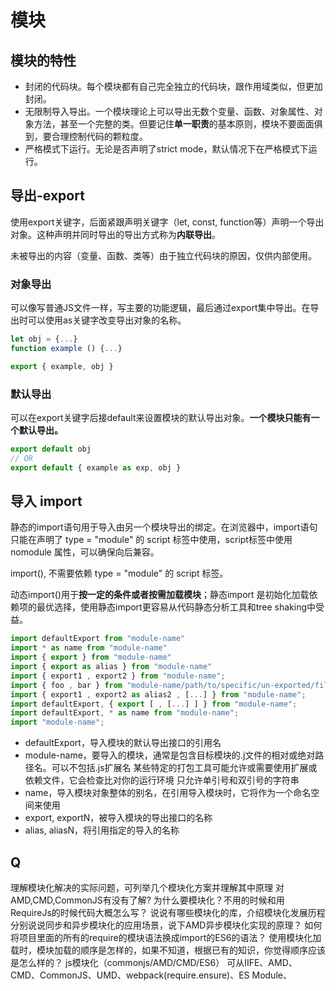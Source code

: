 # 模块
## 模块的特性
- 封闭的代码块。每个模块都有自己完全独立的代码块，跟作用域类似，但更加封闭。
- 无限制导入导出。一个模块理论上可以导出无数个变量、函数、对象属性、对象方法，甚至一个完整的类。但要记住**单一职责**的基本原则，模块不要面面俱到，要合理控制代码的颗粒度。
- 严格模式下运行。无论是否声明了strict mode，默认情况下在严格模式下运行。

## 导出-export
使用export关键字，后面紧跟声明关键字（let, const, function等）声明一个导出对象。这种声明并同时导出的导出方式称为**内联导出**。

未被导出的内容（变量、函数、类等）由于独立代码块的原因，仅供内部使用。

### 对象导出

可以像写普通JS文件一样，写主要的功能逻辑，最后通过export集中导出。在导出时可以使用as关键字改变导出对象的名称。
```javascript
let obj = {...}
function example () {...}

export { example, obj }
```
### 默认导出

可以在export关键字后接default来设置模块的默认导出对象。**一个模块只能有一个默认导出。**
```javascript
export default obj
// OR
export default { example as exp, obj }
```
## 导入 import
静态的import语句用于导入由另一个模块导出的绑定。在浏览器中，import语句只能在声明了 type = "module" 的 script 标签中使用，script标签中使用 nomodule 属性，可以确保向后兼容。

import(), 不需要依赖 type = "module" 的 script 标签。

动态import()用于**按一定的条件或者按需加载模块**；静态import 是初始化加载依赖项的最优选择，使用静态import更容易从代码静态分析工具和tree shaking中受益。

```javascript
import defaultExport from "module-name"
import * as name from "module-name"
import { export } from "module-name"
import { export as alias } from "module-name"
import { export1 , export2 } from "module-name";
import { foo , bar } from "module-name/path/to/specific/un-exported/file";
import { export1 , export2 as alias2 , [...] } from "module-name";
import defaultExport, { export [ , [...] ] } from "module-name";
import defaultExport, * as name from "module-name";
import "module-name";

```
- defaultExport，导入模块的默认导出接口的引用名
- module-name，要导入的模块，通常是包含目标模块的.j文件的相对或绝对路径名。可以不包括.js扩展名
  某些特定的打包工具可能允许或需要使用扩展或依赖文件，它会检查比对你的运行环境
  只允许单引号和双引号的字符串
- name，导入模块对象整体的别名，在引用导入模块时，它将作为一个命名空间来使用
- export, exportN，被导入模块的导出接口的名称
- alias, aliasN，将引用指定的导入的名称

## Q
理解模块化解决的实际问题，可列举几个模块化方案并理解其中原理
对AMD,CMD,CommonJS有没有了解?
为什么要模块化？不用的时候和用RequireJs的时候代码大概怎么写？
说说有哪些模块化的库，介绍模块化发展历程
分别说说同步和异步模块化的应用场景，说下AMD异步模块化实现的原理？
如何将项目里面的所有的require的模块语法换成import的ES6的语法？
使用模块化加载时，模块加载的顺序是怎样的，如果不知道，根据已有的知识，你觉得顺序应该是怎么样的？
js模块化（commonjs/AMD/CMD/ES6）
可从IIFE、AMD、CMD、CommonJS、UMD、webpack(require.ensure)、ES Module、<script type="module"> 这几个角度考虑。

 JavaScript 中有哪些突出的模块系统（module systems ）？评价 ES 模块系统。

列出在实现不同模块系统之间互操作所涉及的一些复杂性问题（主要对 ES 模块和 CommonJS 互操作感兴趣）

### ES6 Module和node的Commonjs模块化规范区别
CommonJS是一种模块规范，成为Node.js的模块规范，ES6之前，前端也实现了一套相同的模块规范，如AMD，用来对前端模块进行管理。

ES6引入了一套新的模块规范，在语言标准层面上实现了模块功能，且实现得很简单，有望成为浏览器和服务器通用的模块解决方案。目前浏览器对ES6模块兼容性还不太好，在webpack中使用的export和import，会经过Babel转换为CommonJS规范。使用上的区别有：

1. CommonJS模块输出的是一个值的拷贝，ES6模块输出的是值的引用

import读入的变量都是只读的，不允许修改，但可以改变变量的属性；

内部的所有变量要用export导出，与其对应的值是动态绑定的关系，取到的是实时值；而CommonJS输出的是值的缓存，不存在动态更新

2. commonjs的模块是**运行时加载**的，（整体加载模块，生成一个对象，再从对象上获取属性和方法。CommonJS模块就是对象）；
  ESS6模块是**静态加载**的，在**编译时就完成模块加载**，编译时输出接口。（效率更高，且模块不是对象）
3. CommonJS是单个值导出，ES6模块可以导出多个
4. ES6模块是静态语法，import必须在模块的顶层（会被JS引擎静态分析，先于其他语句执行，)；
而CommonJS是动态语法，可以写在判断里（require是动态加载，只有运行时才知道加载的是什么模块，所以可以放在任何地方）
